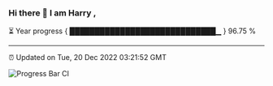 ### Hi there 👋 I am Harry , 

⏳ Year progress { █████████████████████████████▁ } 96.75 %

---

⏰ Updated on Tue, 20 Dec 2022 03:21:52 GMT

![Progress Bar CI](https://github.com/duykhang68/duykhang68/workflows/Progress%20Bar%20CI/badge.svg)
